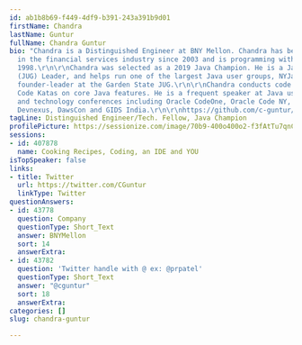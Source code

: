 ```yaml
---
id: ab1b8b69-f449-4df9-b391-243a391b9d01
firstName: Chandra
lastName: Guntur
fullName: Chandra Guntur
bio: "Chandra is a Distinguished Engineer at BNY Mellon. Chandra has been a technologist
  in the financial services industry since 2003 and is programming with Java since
  1998.\r\n\r\nChandra was selected as a 2019 Java Champion. He is a Java User Group
  (JUG) Leader, and helps run one of the largest Java user groups, NYJavaSIG and a
  founder-leader at the Garden State JUG.\r\n\r\nChandra conducts code workshops and
  Code Katas on core Java features. He is a frequent speaker at Java user groups,
  and technology conferences including Oracle CodeOne, Oracle Code NY, QCon New York,
  Devnexus, DawsCon and GIDS India.\r\n\r\nhttps://github.com/c-guntur/current-abstracts/blob/master/AboutChandraGuntur.adoc\r\n"
tagLine: Distinguished Engineer/Tech. Fellow, Java Champion
profilePicture: https://sessionize.com/image/70b9-400o400o2-f3fAtTu7qnCSYCKvuDKkTJ.png
sessions:
- id: 407878
  name: Cooking Recipes, Coding, an IDE and YOU
isTopSpeaker: false
links:
- title: Twitter
  url: https://twitter.com/CGuntur
  linkType: Twitter
questionAnswers:
- id: 43778
  question: Company
  questionType: Short_Text
  answer: BNYMellon
  sort: 14
  answerExtra: 
- id: 43782
  question: 'Twitter handle with @ ex: @prpatel'
  questionType: Short_Text
  answer: "@cguntur"
  sort: 18
  answerExtra: 
categories: []
slug: chandra-guntur

---
```

